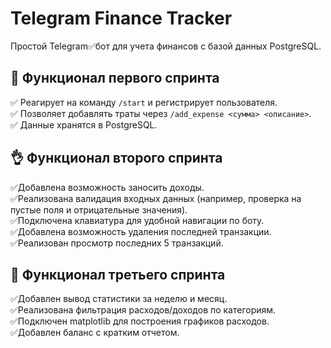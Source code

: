 # Telegram Finance Tracker  
Простой Telegram✅бот для учета финансов с базой данных PostgreSQL.  

## 🚀 Функционал первого спринта  
✅ Реагирует на команду `/start` и регистрирует пользователя.  
✅ Позволяет добавлять траты через `/add_expense <сумма> <описание>`.  
✅ Данные хранятся в PostgreSQL.

## 👌 Функционал второго спринта  
✅Добавлена возможность заносить доходы.  
✅Реализована валидация входных данных (например, проверка на пустые поля и отрицательные значения).  
✅Подключена клавиатура для удобной навигации по боту.  
✅Добавлена возможность удаления последней транзакции.  
✅Реализован просмотр последних 5 транзакций. 

## 📌 Функционал третьего спринта
✅Добавлен вывод статистики за неделю и месяц.  
✅Реализована фильтрация расходов/доходов по категориям.    
✅Подключен matplotlib для построения графиков расходов.    
✅Добавлен баланс с кратким отчетом.    
